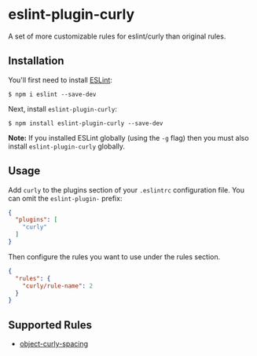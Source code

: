 # eslint-plugin-curly

A set of more customizable rules for eslint/curly than original rules.

## Installation

You'll first need to install [ESLint](http://eslint.org):

```
$ npm i eslint --save-dev
```

Next, install `eslint-plugin-curly`:

```
$ npm install eslint-plugin-curly --save-dev
```

**Note:** If you installed ESLint globally (using the `-g` flag) then you must also install `eslint-plugin-curly` globally.

## Usage

Add `curly` to the plugins section of your `.eslintrc` configuration file. You can omit the `eslint-plugin-` prefix:

```json
{
  "plugins": [
    "curly"
  ]
}
```


Then configure the rules you want to use under the rules section.

```json
{
  "rules": {
    "curly/rule-name": 2
  }
}
```

## Supported Rules

* [object-curly-spacing](docs/rules/object-curly-spacing.md)

